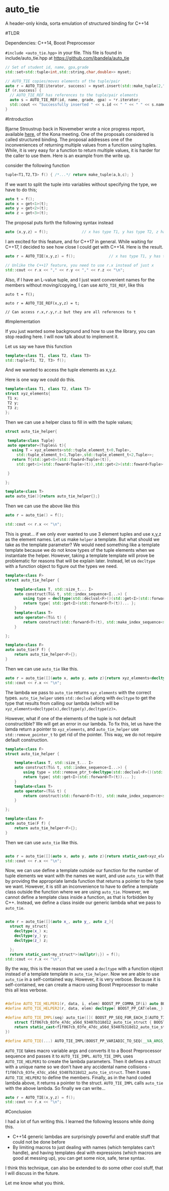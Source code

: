 # auto_tie
A header-only kinda, sorta emulation of structured binding for C++14

#TLDR

Dependencies: C++14, Boost Preprocessor

`#include <auto_tie.hpp>` in your file. This file is found in include/auto_tie.hpp at https://github.com/jbandela/auto_tie

```cpp
// Set of student id, name, gpa,grade
std::set<std::tuple<int,std::string,char,double>> myset;

// AUTO_TIE copies/moves elements of the tuple/pair
auto r = AUTO_TIE(iterator, success) = myset.insert(std::make_tuple(2,"Raja",'B',3.1)); 
if (r.success) {
  // AUTO_TIE_REF has references to the tuple/pair elements
  auto s = AUTO_TIE_REF(id, name, grade, gpa) = *r.iterator;
  std::cout << "Successfully inserted " << s.id << " " << " " << s.name << " " << s.grade << " " << s.gpa << "\n";
}

```

#Introduction

Bjarne Stroustrup back in Novemeber wrote a nice progress report, available [here](https://isocpp.org/blog/2015/11/kona-standards-meeting-trip-report), of the Kona meeting. One of the proposals considered is called structured binding. The proposal addresses one of the inconveniences of returning multiple values from a function using tuples. While, it is very easy for a function to return multiple values, it is harder for the caller to use them. Here is an example from the write up.

consider the following function

```cpp
tuple<T1,T2,T3> f() { /*...*/ return make_tuple(a,b,c); }

```

If we want to split the tuple into variables without specifying the type, we have to do this;

```cpp
auto t = f();
auto x = get<1>(t);
auto y = get<2>(t);
auto z = get<3>(t);

```

The proposal puts forth the following syntax instead

```cpp
auto {x,y,z} = f();               // x has type T1, y has type T2, z has type T3

```

I am excited for this feature, and for C++17 in general. While waiting for C++17, I decided to see how close I could get with C++14. Here is the result.


```cpp
auto r = AUTO_TIE(x,y,z) = f();               // x has type T1, y has type T2, z has type T3

// Unlike the C++17 feature, you need to use r.x instead of just x
std::cout << r.x << "," << r.y << "," << r.z << "\n";

```

Also, if I have an L-value tuple, and I just want convenient names for the members without moving/copying, I can use `AUTO_TIE_REF`, like this

```
auto t = f();

auto r = AUTO_TIE_REF(x,y,z) = t;

// Can access r.x,r.y,r.z but they are all references to t

```

#Implementation

If you just wanted some background and how to use the library, you can stop reading here. I will now talk about to implement it.

Let us say we have this function

```cpp
template<class T1, class T2, class T3>
std::tuple<T1, T2, T3> f();

```

And we wanted to access the tuple elements as x,y,z.

Here is one way we could do this.

```cpp
template<class T1, class T2, class T3>
struct xyz_elements{
 T1 x;
 T2 y;
 T3 z; 
};

```

Then we can use a helper class to fill in with the tuple values;

```cpp
struct auto_tie_helper{
  
 template<class Tuple}
 auto operator=(Tuple&& t){
   using T = xyz_elements<std::tuple_element_t<0,Tuple>,
     std::tuple_element_t<1,Tuple>,std::tuple_element_t<2,Tuple>>;
   return T{std::get<0>(std::foward<Tuple>(t)),
     std::get<1>(std::foward<Tuple>(t)),std::get<2>(std::foward<Tuple>(t))};

 }

};

template<class T>
auto auto_tie(){return auto_tie_helper{};}

```

Then we can use the above like this

```cpp
auto r = auto_tie() = f();

std::cout << r.x << "\n";

```

This is great... if we only ever wanted to use 3 element tuples and use x,y,z as the element names. Let us make `helper` a template. But what should we take as the template parameter? We would need something like a template template because we do not know types of the tuple elements when we instantiate the helper. However, taking a template template will prove be problematic for reasons that will be explain later. Instead, let us `decltype` with a function object to figure out the types we need.

```cpp
template<class F>
struct auto_tie_helper {

	template<class T, std::size_t... I>
	auto construct(T&& t, std::index_sequence<I...>) {
		using type = decltype(std::declval<F>()(std::get<I>(std::forward<T>(t))...));
		return type{ std::get<I>(std::forward<T>(t))... };
	}
	template<class T>
	auto operator=(T&& t) {
		return construct(std::forward<T>(t), std::make_index_sequence<std::tuple_size<std::decay_t<T>>::value>{});
	}

};

template<class F>
auto auto_tie(F f) {
	return auto_tie_helper<F>{};
}

```

Then we can use `auto_tie` like this.

```cpp
auto r = auto_tie([](auto x, auto y, auto z){return xyz_elements<decltype(x),decltype(y),decltype(z)>{};}) = f();
std::cout << r.x << "\n";

```

The lambda we pass to `auto_tie` returns `xyz_elements` with the correct types. `auto_tie_helper` uses `std::declval` along with `decltype` to get the type that results from calling our lambda (which will be `xyz_elements<decltype(x),decltype(y),decltype(z)>`.

However, what if one of the elements of the tuple is not default constructible? We will get an error in our lambda. To fix this, let us have the lamda return a pointer to `xyz_elements`, and `auto_tie_helper` use `std::remove_pointer_t` to get rid of the pointer. This way, we do not require default construction.

```cpp
template<class F>
struct auto_tie_helper {

	template<class T, std::size_t... I>
	auto construct(T&& t, std::index_sequence<I...>) {
		using type = std::remove_ptr_t<decltype(std::declval<F>()(std::get<I>(std::forward<T>(t))...))>;
		return type{ std::get<I>(std::forward<T>(t))... };
	}
	template<class T>
	auto operator=(T&& t) {
		return construct(std::forward<T>(t), std::make_index_sequence<std::tuple_size<std::decay_t<T>>::value>{});
	}

};

template<class F>
auto auto_tie(F f) {
	return auto_tie_helper<F>{};
}

```

Then we can use `auto_tie` like this.

```cpp

auto r = auto_tie([](auto x, auto y, auto z){return static_cast<xyz_elements<decltype(x),decltype(y),decltype(z)>*>(nullptr);}) = f();
std::cout << r.x << "\n";

```

Now, we can use define a template outside our function for the number of tuple elements we want with the names we want, and use `auto_tie` with that by providng the appropriate lamda function that returns a pointer to the type we want. However, it is still an inconvenience to have to define a template class outside the function where we are using `auto_tie`. However, we cannot define a template class inside a function, as that is forbidden by C++. Instead, we define a class inside our generic lambda what we pass to `auto_tie`.

```cpp

auto r = auto_tie([](auto x_, auto y_, auto z_){
  struct my_struct{
    decltype(x_) x; 
    decltype(y_) y; 
    decltype(z_) z; 

  };
  return static_cast<my_struct*>(nullptr);}) = f();
std::cout << r.x << "\n";

```

By the way, this is the reason that we used a `decltype` with a function object instead of a template template in `auto_tie_helper`. Now we are able to use `auto_tie` in a self-contained way. However, it is very verbose. Because it is self-contained, we can create a macro using Boost Preprocessor to make this all less verbose.

```cpp

#define AUTO_TIE_HELPER1(r, data, i, elem) BOOST_PP_COMMA_IF(i) auto BOOST_PP_CAT(elem,_)
#define AUTO_TIE_HELPER2(r, data, elem) decltype( BOOST_PP_CAT(elem,_) ) elem ;

#define AUTO_TIE_IMPL(seq) auto_tie([]( BOOST_PP_SEQ_FOR_EACH_I(AUTO_TIE_HELPER1, _ , seq ) ) { \
	struct f1f067cb_03fe_47dc_a56d_93407b318d12_auto_tie_struct { BOOST_PP_SEQ_FOR_EACH(AUTO_TIE_HELPER2, _, seq) }; \
    return static_cast<f1f067cb_03fe_47dc_a56d_93407b318d12_auto_tie_struct*>(nullptr);\
})

#define AUTO_TIE(...) AUTO_TIE_IMPL(BOOST_PP_VARIADIC_TO_SEQ(__VA_ARGS__) )


```

`AUTO_TIE` takes macro variable args and converts it to a Boost Preprocessor sequence and passes it to `AUTO_TIE_IMPL`. `AUTO_TIE_IMPL` uses `AUTO_TIE_HELPER1` to create the lambda parameters. Then it defines a struct with a unique name so we don't have any accidental name collisions - `f1f067cb_03fe_47dc_a56d_93407b318d12_auto_tie_struct`. Then it uses `AUTO_TIE_HELPER2` to define the members. Finally, as in the hand coded lambda above, it returns a pointer to the struct. `AUTO_TIE_IMPL` calls `auto_tie` with the above lambda. So finally we can write...

```cpp
auto r = AUTO_TIE(x,y,z) = f();
std::cout << r.x << "\n";

```

#Conclusion

I had a lot of fun writing this. I learned the following lessons while doing this.

- C++14 generic lambdas are surprisingly powerful and enable stuff that could not be done before
- By limiting macros to just dealing with names (which templates can't handle), and having templates deal with expressions (which macros are good at messing up), you can get some nice, safe, terse syntax.

I think this technique, can also be extended to do some other cool stuff, that I will discuss in the future.

Let me know what you think.



